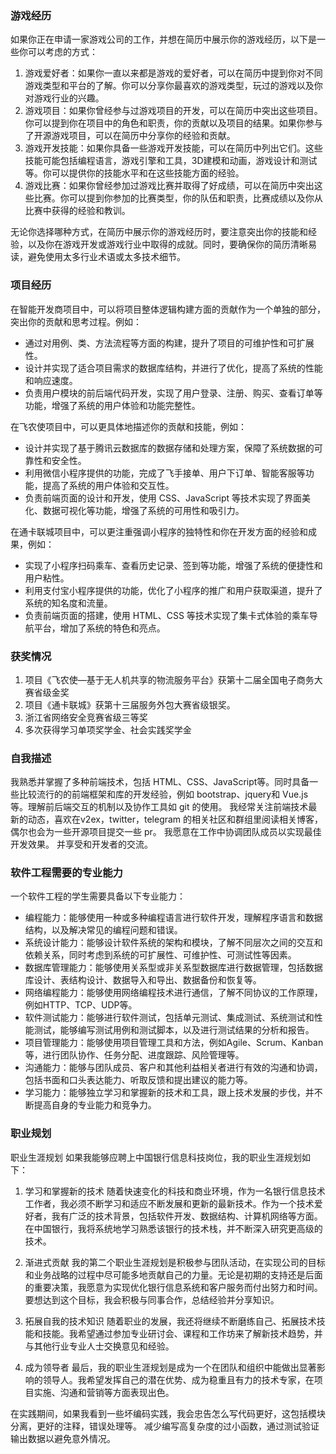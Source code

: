 ### 游戏经历 

如果你正在申请一家游戏公司的工作，并想在简历中展示你的游戏经历，以下是一些你可以考虑的方式：

1. 游戏爱好者：如果你一直以来都是游戏的爱好者，可以在简历中提到你对不同游戏类型和平台的了解。你可以分享你最喜欢的游戏类型，玩过的游戏以及你对游戏行业的兴趣。
2. 游戏项目：如果你曾经参与过游戏项目的开发，可以在简历中突出这些项目。你可以提到你在项目中的角色和职责，你的贡献以及项目的结果。如果你参与了开源游戏项目，可以在简历中分享你的经验和贡献。
3. 游戏开发技能：如果你具备一些游戏开发技能，可以在简历中列出它们。这些技能可能包括编程语言，游戏引擎和工具，3D建模和动画，游戏设计和测试等。你可以提供你的技能水平和在这些技能方面的经验。
4. 游戏比赛：如果你曾经参加过游戏比赛并取得了好成绩，可以在简历中突出这些比赛。你可以提到你参加的比赛类型，你的队伍和职责，比赛成绩以及你从比赛中获得的经验和教训。

无论你选择哪种方式，在简历中展示你的游戏经历时，要注意突出你的技能和经验，以及你在游戏开发或游戏行业中取得的成就。同时，要确保你的简历清晰易读，避免使用太多行业术语或太多技术细节。

### 项目经历

在智能开发商项目中，可以将项目整体逻辑构建方面的贡献作为一个单独的部分，突出你的贡献和思考过程。例如：

- 通过对用例、类、方法流程等方面的构建，提升了项目的可维护性和可扩展性。
- 设计并实现了适合项目需求的数据库结构，并进行了优化，提高了系统的性能和响应速度。
- 负责用户模块的前后端代码开发，实现了用户登录、注册、购买、查看订单等功能，增强了系统的用户体验和功能完整性。

在飞农使项目中，可以更具体地描述你的贡献和技能，例如：

- 设计并实现了基于腾讯云数据库的数据存储和处理方案，保障了系统数据的可靠性和安全性。
- 利用微信小程序提供的功能，完成了飞手接单、用户下订单、智能客服等功能，提高了系统的用户体验和交互性。
- 负责前端页面的设计和开发，使用 CSS、JavaScript 等技术实现了界面美化、数据可视化等功能，增强了系统的可用性和吸引力。

在通卡联城项目中，可以更注重强调小程序的独特性和你在开发方面的经验和成果，例如：

- 实现了小程序扫码乘车、查看历史记录、签到等功能，增强了系统的便捷性和用户粘性。
- 利用支付宝小程序提供的功能，优化了小程序的推广和用户获取渠道，提升了系统的知名度和流量。
- 负责前端页面的搭建，使用 HTML、CSS 等技术实现了集卡式体验的乘车导航平台，增加了系统的特色和亮点。

### 获奖情况
1. 项目《飞农使—基于无人机共享的物流服务平台》获第十二届全国电子商务大赛省级金奖
2. 项目《通卡联城》获第十三届服务外包大赛省级银奖。
3. 浙江省网络安全竞赛省级三等奖
4. 多次获得学习单项奖学金、社会实践奖学金

### 自我描述

我熟悉并掌握了多种前端技术，包括 HTML、CSS、JavaScript等。同时具备一些比较流行的的前端框架和库的开发经验，例如 bootstrap、jquery和 Vue.js等。理解前后端交互的机制以及协作工具如 git 的使用。
我经常关注前端技术最新的动态，喜欢在v2ex，twitter，telegram 的相关社区和群组里阅读相关博客，偶尔也会为一些开源项目提交一些 pr。
我愿意在工作中协调团队成员以实现最佳开发效果。
并享受和开发者的交流。

### 软件工程需要的专业能力
一个软件工程的学生需要具备以下专业能力：
* 编程能力：能够使用一种或多种编程语言进行软件开发，理解程序语言和数据结构，以及解决常见的编程问题和错误。
* 系统设计能力：能够设计软件系统的架构和模块，了解不同层次之间的交互和依赖关系，同时考虑到系统的可扩展性、可维护性、可测试性等因素。
* 数据库管理能力：能够使用关系型或非关系型数据库进行数据管理，包括数据库设计、表结构设计、数据导入和导出、数据备份和恢复等。
* 网络编程能力：能够使用网络编程技术进行通信，了解不同协议的工作原理，例如HTTP、TCP、UDP等。
* 软件测试能力：能够进行软件测试，包括单元测试、集成测试、系统测试和性能测试，能够编写测试用例和测试脚本，以及进行测试结果的分析和报告。
* 项目管理能力：能够使用项目管理工具和方法，例如Agile、Scrum、Kanban等，进行团队协作、任务分配、进度跟踪、风险管理等。
* 沟通能力：能够与团队成员、客户和其他利益相关者进行有效的沟通和协调，包括书面和口头表达能力、听取反馈和提出建议的能力等。
* 学习能力：能够独立学习和掌握新的技术和工具，跟上技术发展的步伐，并不断提高自身的专业能力和竞争力。

### 职业规划
职业生涯规划
如果我能够应聘上中国银行信息科技岗位，我的职业生涯规划如下：

1. 学习和掌握新的技术
随着快速变化的科技和商业环境，作为一名银行信息技术工作者，我必须不断学习和适应不断发展和更新的最新技术。作为一个技术爱好者，我有广泛的技术背景，包括软件开发、数据结构、计算机网络等方面。在中国银行，我将系统地学习熟悉该银行的技术栈，并不断深入研究更高级的技术。

2. 渐进式贡献
我的第二个职业生涯规划是积极参与团队活动，在实现公司的目标和业务战略的过程中尽可能多地贡献自己的力量。无论是初期的支持还是后面的重要决策，我愿意为实现优化银行信息系统和客户服务而付出努力和时间。要想达到这个目标，我会积极与同事合作，总结经验并分享知识。

3. 拓展自我的技术知识
随着职业的发展，我还将继续不断磨练自己、拓展技术技能和技能。我希望通过参加专业研讨会、课程和工作坊来了解新技术趋势，并与其他行业专业人士交换意见和经验。

4. 成为领导者
最后，我的职业生涯规划是成为一个在团队和组织中能做出显著影响的领导人。我希望发挥自己的潜在优势、成为稳重且有力的技术专家，在项目实施、沟通和营销等方面表现出色。

在实践期间，如果我看到一些坏编码实践，我会忠告怎么写代码更好，这包括模块分离，更好的注释，错误处理等。 减少编写高复杂度的过小函数，通过测试验证输出数据以避免意外情况。